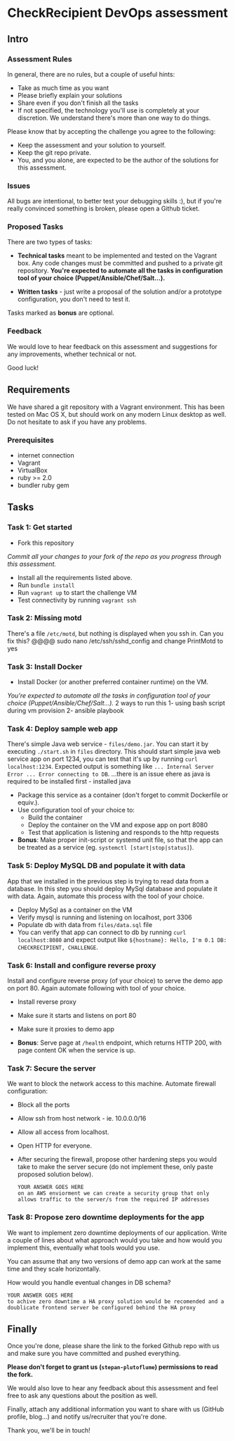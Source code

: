 # CheckRecipient DevOps assessment

## Intro

### Assessment Rules
In general, there are no rules, but a couple of useful hints:

- Take as much time as you want
- Please briefly explain your solutions
- Share even if you don't finish all the tasks
- If not specified, the technology you'll use is completely at your
  discretion. We understand there's more than one way to do things.

Please know that by accepting the challenge you agree to the following:

- Keep the assessment and your solution to yourself.
- Keep the git repo private.
- You, and you alone, are expected to be the author of the solutions for
  this assessment.

### Issues
All bugs are intentional, to better test your debugging skills :), but if
you're really convinced something is broken, please open a Github ticket.

### Proposed Tasks
There are two types of tasks:

- **Technical tasks** meant to be implemented and tested on the Vagrant box. Any
  code changes must be committed and pushed to a private git repository.
**You're expected to automate all the tasks in configuration tool of your choice
(Puppet/Ansible/Chef/Salt...).**

- **Written tasks** - just write a proposal of the solution and/or a prototype
  configuration, you don't need to test it.

Tasks marked as **bonus** are optional.

### Feedback
We would love to hear feedback on this assessment and suggestions
for any improvements, whether technical or not.

Good luck!

## Requirements
We have shared a git repository with a Vagrant environment. This
has been tested on Mac OS X, but should work on any modern Linux desktop as
well. Do not hesitate to ask if you have any problems.

### Prerequisites
- internet connection
- Vagrant
- VirtualBox
- ruby >= 2.0
- bundler ruby gem

## Tasks

### Task 1: Get started

- Fork this repository

*Commit all your changes to your fork of the repo as you progress through this
assessment.*

- Install all the requirements listed above.
- Run `bundle install`
- Run `vagrant up` to start the challenge VM
- Test connectivity by running `vagrant ssh`

### Task 2: Missing motd

There's a file `/etc/motd`, but nothing is displayed when you ssh in. Can you
fix this?
             @@@@ sudo nano /etc/ssh/sshd_config and change PrintMotd to yes

### Task 3: Install Docker

- Install Docker (or another preferred container runtime) on the VM.

*You're expected to automate all the tasks in configuration tool of your choice
(Puppet/Ansible/Chef/Salt...).*
2 ways to run this
   1- using bash script during vm provision
   2- ansible playbook

### Task 4: Deploy sample web app

There's simple Java web service - `files/demo.jar`. You can start it by
executing `./start.sh` in `files` directory. This should start simple java web
service app on port 1234, you can test that it's up by running
`curl localhost:1234`. Expected output is something like `... Internal Server
Error ... Error connecting to DB`.
 ...there is an issue ehere as java is required to be installed first
    - installed java

- Package this service as a container (don't forget to commit Dockerfile or
  equiv.).
- Use configuration tool of your choice to:
  - Build the container
  - Deploy the container on the VM and expose app on port 8080
  - Test that application is listening and responds to the http requests
- **Bonus**: Make proper init-script or systemd unit file, so that the app can be
  treated as a service (eg. `systemctl [start|stop|status]`).

### Task 5: Deploy MySQL DB and populate it with data
App that we installed in the previous step is trying to read data from
a database. In this step you should deploy MySql database and populate it with
data. Again, automate this process with the tool of your choice.

- Deploy MySql as a container on the VM
- Verify mysql is running and listening on localhost, port 3306
- Populate db with data from `files/data.sql` file
- You can verify that app can connect to db by running `curl localhost:8080` and
  expect output like `${hostname}: Hello, I'm 0.1 DB: CHECKRECIPIENT,
  CHALLENGE`.

### Task 6: Install and configure reverse proxy
Install and configure reverse proxy (of your choice) to serve the demo app on
port 80. Again automate following with tool of your choice.

- Install reverse proxy
- Make sure it starts and listens on port 80
- Make sure it proxies to demo app

- **Bonus**: Serve page at `/health` endpoint, which returns HTTP 200, with page
  content OK when the service is up.

### Task 7: Secure the server
We want to block the network access to this machine. Automate firewall configuration:

- Block all the ports
- Allow ssh from host network - ie. 10.0.0.0/16
- Allow all access from localhost.
- Open HTTP for everyone.

- After securing the firewall, propose other hardening steps you would take to
  make the server secure (do not implement these, only paste proposed solution
  below).

  ```
  YOUR ANSWER GOES HERE
  on an AWS enviorment we can create a security group that only allows traffic to the server/s from the required IP addresses
  ```

### Task 8: Propose zero downtime deployments for the app
We want to implement zero downtime deployments of our application. Write
a couple of lines about what approach would you take and how would you
implement this, eventually what tools would you use.

You can assume that any two versions of demo app can work at the same time and
they scale horizontally.

How would you handle eventual changes in DB schema?

```
YOUR ANSWER GOES HERE
to achive zero downtime a HA proxy solution would be recomended and a doublicate frontend server be configured behind the HA proxy
```

## Finally
Once you're done, please share the link to the forked Github repo
with us and make sure you have committed and pushed everything.

**Please don't forget to grant us (`stepan-plutoflume`) permissions to read the fork.**

We would also love to hear any feedback about this assessment and feel free to
ask any questions about the position as well.

Finally, attach any additional information you want to share with us (GitHub
profile, blog...) and notify us/recruiter that you're done.

Thank you, we'll be in touch!
